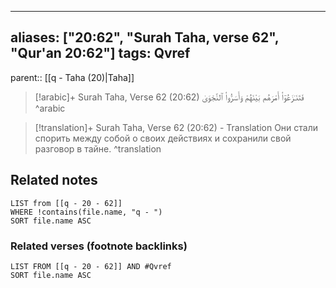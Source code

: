 
---
aliases: ["20:62", "Surah Taha, verse 62", "Qur'an 20:62"]
tags: Qvref
---

parent:: [[q - Taha (20)|Taha]]

> [!arabic]+ Surah Taha, Verse 62 (20:62)
> <span class="quran-arabic">فَتَنَـٰزَعُوٓا۟ أَمْرَهُم بَيْنَهُمْ وَأَسَرُّوا۟ ٱلنَّجْوَىٰ</span>
^arabic

> [!translation]+ Surah Taha, Verse 62 (20:62) - Translation
> Они стали спорить между собой о своих действиях и сохранили свой разговор в тайне.
^translation



## Related notes
```dataview
LIST from [[q - 20 - 62]]
WHERE !contains(file.name, "q - ")
SORT file.name ASC
```

### Related verses (footnote backlinks)
```dataview
LIST FROM [[q - 20 - 62]] AND #Qvref
SORT file.name ASC
```

